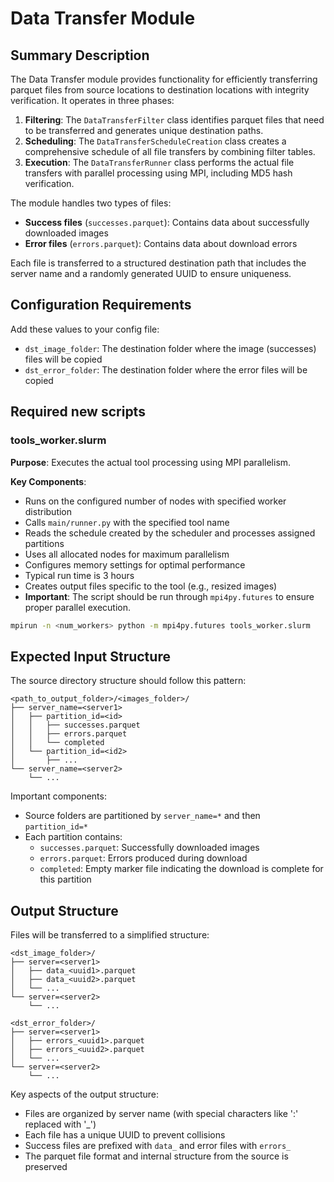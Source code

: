 # Data Transfer Module

## Summary Description

The Data Transfer module provides functionality for efficiently transferring parquet files from source locations to destination locations with integrity verification. It operates in three phases:

1. **Filtering**: The `DataTransferFilter` class identifies parquet files that need to be transferred and generates unique destination paths.
2. **Scheduling**: The `DataTransferScheduleCreation` class creates a comprehensive schedule of all file transfers by combining filter tables.
3. **Execution**: The `DataTransferRunner` class performs the actual file transfers with parallel processing using MPI, including MD5 hash verification.

The module handles two types of files:

- **Success files** (`successes.parquet`): Contains data about successfully downloaded images
- **Error files** (`errors.parquet`): Contains data about download errors

Each file is transferred to a structured destination path that includes the server name and a randomly generated UUID to ensure uniqueness.

## Configuration Requirements

Add these values to your config file:

- `dst_image_folder`: The destination folder where the image (successes) files will be copied
- `dst_error_folder`: The destination folder where the error files will be copied

## Required new scripts

### tools_worker.slurm

**Purpose**: Executes the actual tool processing using MPI parallelism.

**Key Components**:

- Runs on the configured number of nodes with specified worker distribution
- Calls `main/runner.py` with the specified tool name
- Reads the schedule created by the scheduler and processes assigned partitions
- Uses all allocated nodes for maximum parallelism
- Configures memory settings for optimal performance
- Typical run time is 3 hours
- Creates output files specific to the tool (e.g., resized images)
- **Important**: The script should be run through `mpi4py.futures` to ensure proper parallel execution.

```bash
mpirun -n <num_workers> python -m mpi4py.futures tools_worker.slurm
```

## Expected Input Structure

The source directory structure should follow this pattern:

```
<path_to_output_folder>/<images_folder>/
├── server_name=<server1>
│   ├── partition_id=<id>
│   │   ├── successes.parquet
│   │   ├── errors.parquet
│   │   └── completed
│   └── partition_id=<id2>
│       ├── ...
└── server_name=<server2>
    └── ...
```

Important components:

- Source folders are partitioned by `server_name=*` and then `partition_id=*`
- Each partition contains:
    - `successes.parquet`: Successfully downloaded images
    - `errors.parquet`: Errors produced during download
    - `completed`: Empty marker file indicating the download is complete for this partition

## Output Structure

Files will be transferred to a simplified structure:

```
<dst_image_folder>/
├── server=<server1>
│   ├── data_<uuid1>.parquet
│   ├── data_<uuid2>.parquet
│   └── ...
└── server=<server2>
    └── ...

<dst_error_folder>/
├── server=<server1>
│   ├── errors_<uuid1>.parquet
│   ├── errors_<uuid2>.parquet
│   └── ...
└── server=<server2>
    └── ...
```

Key aspects of the output structure:

- Files are organized by server name (with special characters like ':' replaced with '_')
- Each file has a unique UUID to prevent collisions
- Success files are prefixed with `data_` and error files with `errors_`
- The parquet file format and internal structure from the source is preserved
